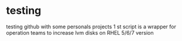 # testing
testing github with some personals projects
1 st script is a wrapper for operation teams to increase lvm disks on RHEL 5/6/7 version
